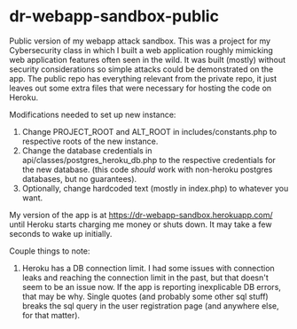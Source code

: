 # dr-webapp-sandbox-public
Public version of my webapp attack sandbox. This was a project for my Cybersecurity class in which I built a web application roughly mimicking web application features often seen in the wild. It was built (mostly) without security considerations so simple attacks could be demonstrated on the app.
The public repo has everything relevant from the private repo, it just leaves out some extra files that were necessary for hosting the code on Heroku.

Modifications needed to set up new instance:
1. Change PROJECT_ROOT and ALT_ROOT in includes/constants.php to respective roots of the new instance.
2. Change the database credentials in api/classes/postgres_heroku_db.php to the respective credentials for the new database. (this code *should* work with non-heroku postgres databases, but no guarantees).
3. Optionally, change hardcoded text (mostly in index.php) to whatever you want.

My version of the app is at https://dr-webapp-sandbox.herokuapp.com/ until Heroku starts charging me money or shuts down. It may take a few seconds to wake up initially. 

Couple things to note:
1. Heroku has a DB connection limit. I had some issues with connection leaks and reaching the connection limit in the past, but that doesn't seem to be an issue now. If the app is reporting inexplicable DB errors, that may be why.
Single quotes (and probably some other sql stuff) breaks the sql query in the user registration page (and anywhere else, for that matter).
